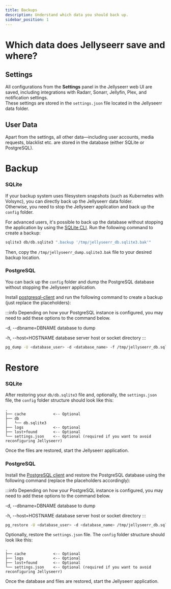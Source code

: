 ```yaml
---
title: Backups
description: Understand which data you should back up.
sidebar_position: 1
---
```


# Which data does Jellyseerr save and where?

## Settings  

All configurations from the **Settings** panel in the Jellyseerr web UI are saved, including integrations with Radarr, Sonarr, Jellyfin, Plex, and notification settings.  
These settings are stored in the `settings.json` file located in the Jellyseerr data folder.

## User Data  

Apart from the settings, all other data—including user accounts, media requests, blacklist etc. are stored in the database (either SQLite or PostgreSQL).

# Backup

### SQLite

If your backup system uses filesystem snapshots (such as Kubernetes with Volsync), you can directly back up the Jellyseerr data folder.  
Otherwise, you need to stop the Jellyseerr application and back up the `config` folder.

For advanced users, it's possible to back up the database without stopping the application by using the [SQLite CLI](https://www.sqlite.org/download.html). Run the following command to create a backup:  

```bash
sqlite3 db/db.sqlite3 ".backup '/tmp/jellyseerr_db.sqlite3.bak'"
```  

Then, copy the `/tmp/jellyseerr_dump.sqlite3.bak` file to your desired backup location.

### PostgreSQL

You can back up the `config` folder and dump the PostgreSQL database without stopping the Jellyseerr application.

Install [postgresql-client](https://www.postgresql.org/download/) and run the following command to create a backup (just replace the placeholders):

:::info
Depending on how your PostgreSQL instance is configured, you may need to add these options to the command below.

  -d, --dbname=DBNAME      database to dump

  -h, --host=HOSTNAME      database server host or socket directory
:::

```bash
pg_dump -U <database_user> -d <database_name> -f /tmp/jellyseerr_db.sql
```

# Restore

### SQLite

After restoring your `db/db.sqlite3` file and, optionally, the `settings.json` file, the `config` folder structure should look like this:

```
.
├── cache            <-- Optional
├── db
│   └── db.sqlite3
├── logs             <-- Optional
├── lost+found       <-- Optional
└── settings.json    <-- Optional (required if you want to avoid reconfiguring Jellyseerr)
```

Once the files are restored, start the Jellyseerr application.

### PostgreSQL

Install the [PostgreSQL client](https://www.postgresql.org/download/) and restore the PostgreSQL database using the following command (replace the placeholders accordingly):

:::info
Depending on how your PostgreSQL instance is configured, you may need to add these options to the command below.

  -d, --dbname=DBNAME      database to dump

  -h, --host=HOSTNAME      database server host or socket directory
:::

```bash
pg_restore -U <database_user> -d <database_name> /tmp/jellyseerr_db.sql
```

Optionally, restore the `settings.json` file. The `config` folder structure should look like this:

```
.
├── cache            <-- Optional
├── logs             <-- Optional
├── lost+found       <-- Optional
└── settings.json    <-- Optional (required if you want to avoid reconfiguring Jellyseerr)
```

Once the database and files are restored, start the Jellyseerr application.

